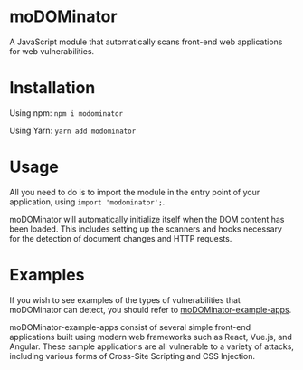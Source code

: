 # moDOMinator

A JavaScript module that automatically scans front-end web applications for web vulnerabilities.

# Installation

Using npm: `npm i modominator`

Using Yarn: `yarn add modominator`

# Usage

All you need to do is to import the module in the entry point of your application, using `import 'modominator';`.

moDOMinator will automatically initialize itself when the DOM content has been loaded.
This includes setting up the scanners and hooks necessary for the detection of document changes and HTTP requests.

# Examples

If you wish to see examples of the types of vulnerabilities that moDOMinator can detect, you should refer to
[moDOMinator-example-apps](https://github.com/tanhengyeow/moDOMinator-example-apps).

moDOMinator-example-apps consist of several simple front-end applications built using modern web frameworks such
as React, Vue.js, and Angular. These sample applications are all vulnerable to a variety of attacks, including
various forms of Cross-Site Scripting and CSS Injection.
